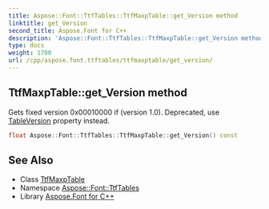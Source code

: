 ```yaml
---
title: Aspose::Font::TtfTables::TtfMaxpTable::get_Version method
linktitle: get_Version
second_title: Aspose.Font for C++
description: 'Aspose::Font::TtfTables::TtfMaxpTable::get_Version method. Gets fixed version 0x00010000 if (version 1.0). Deprecated, use TableVersion property instead in C++.'
type: docs
weight: 1700
url: /cpp/aspose.font.ttftables/ttfmaxptable/get_version/
---
```

## TtfMaxpTable::get_Version method


Gets fixed version 0x00010000 if (version 1.0). Deprecated, use [TableVersion](../) property instead.

```cpp
float Aspose::Font::TtfTables::TtfMaxpTable::get_Version() const
```

## See Also

* Class [TtfMaxpTable](../)
* Namespace [Aspose::Font::TtfTables](../../)
* Library [Aspose.Font for C++](../../../)
